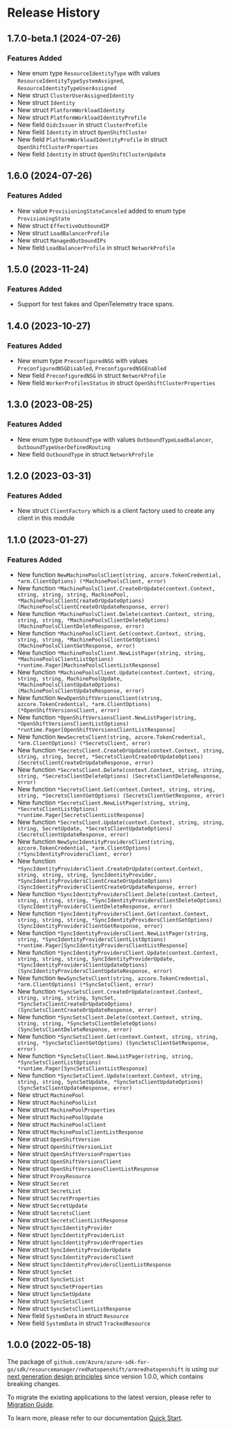 # Release History

## 1.7.0-beta.1 (2024-07-26)
### Features Added

- New enum type `ResourceIdentityType` with values `ResourceIdentityTypeSystemAssigned`, `ResourceIdentityTypeUserAssigned`
- New struct `ClusterUserAssignedIdentity`
- New struct `Identity`
- New struct `PlatformWorkloadIdentity`
- New struct `PlatformWorkloadIdentityProfile`
- New field `OidcIssuer` in struct `ClusterProfile`
- New field `Identity` in struct `OpenShiftCluster`
- New field `PlatformWorkloadIdentityProfile` in struct `OpenShiftClusterProperties`
- New field `Identity` in struct `OpenShiftClusterUpdate`


## 1.6.0 (2024-07-26)
### Features Added

- New value `ProvisioningStateCanceled` added to enum type `ProvisioningState`
- New struct `EffectiveOutboundIP`
- New struct `LoadBalancerProfile`
- New struct `ManagedOutboundIPs`
- New field `LoadBalancerProfile` in struct `NetworkProfile`


## 1.5.0 (2023-11-24)
### Features Added

- Support for test fakes and OpenTelemetry trace spans.


## 1.4.0 (2023-10-27)
### Features Added

- New enum type `PreconfiguredNSG` with values `PreconfiguredNSGDisabled`, `PreconfiguredNSGEnabled`
- New field `PreconfiguredNSG` in struct `NetworkProfile`
- New field `WorkerProfilesStatus` in struct `OpenShiftClusterProperties`


## 1.3.0 (2023-08-25)
### Features Added

- New enum type `OutboundType` with values `OutboundTypeLoadbalancer`, `OutboundTypeUserDefinedRouting`
- New field `OutboundType` in struct `NetworkProfile`


## 1.2.0 (2023-03-31)
### Features Added

- New struct `ClientFactory` which is a client factory used to create any client in this module


## 1.1.0 (2023-01-27)
### Features Added

- New function `NewMachinePoolsClient(string, azcore.TokenCredential, *arm.ClientOptions) (*MachinePoolsClient, error)`
- New function `*MachinePoolsClient.CreateOrUpdate(context.Context, string, string, string, MachinePool, *MachinePoolsClientCreateOrUpdateOptions) (MachinePoolsClientCreateOrUpdateResponse, error)`
- New function `*MachinePoolsClient.Delete(context.Context, string, string, string, *MachinePoolsClientDeleteOptions) (MachinePoolsClientDeleteResponse, error)`
- New function `*MachinePoolsClient.Get(context.Context, string, string, string, *MachinePoolsClientGetOptions) (MachinePoolsClientGetResponse, error)`
- New function `*MachinePoolsClient.NewListPager(string, string, *MachinePoolsClientListOptions) *runtime.Pager[MachinePoolsClientListResponse]`
- New function `*MachinePoolsClient.Update(context.Context, string, string, string, MachinePoolUpdate, *MachinePoolsClientUpdateOptions) (MachinePoolsClientUpdateResponse, error)`
- New function `NewOpenShiftVersionsClient(string, azcore.TokenCredential, *arm.ClientOptions) (*OpenShiftVersionsClient, error)`
- New function `*OpenShiftVersionsClient.NewListPager(string, *OpenShiftVersionsClientListOptions) *runtime.Pager[OpenShiftVersionsClientListResponse]`
- New function `NewSecretsClient(string, azcore.TokenCredential, *arm.ClientOptions) (*SecretsClient, error)`
- New function `*SecretsClient.CreateOrUpdate(context.Context, string, string, string, Secret, *SecretsClientCreateOrUpdateOptions) (SecretsClientCreateOrUpdateResponse, error)`
- New function `*SecretsClient.Delete(context.Context, string, string, string, *SecretsClientDeleteOptions) (SecretsClientDeleteResponse, error)`
- New function `*SecretsClient.Get(context.Context, string, string, string, *SecretsClientGetOptions) (SecretsClientGetResponse, error)`
- New function `*SecretsClient.NewListPager(string, string, *SecretsClientListOptions) *runtime.Pager[SecretsClientListResponse]`
- New function `*SecretsClient.Update(context.Context, string, string, string, SecretUpdate, *SecretsClientUpdateOptions) (SecretsClientUpdateResponse, error)`
- New function `NewSyncIdentityProvidersClient(string, azcore.TokenCredential, *arm.ClientOptions) (*SyncIdentityProvidersClient, error)`
- New function `*SyncIdentityProvidersClient.CreateOrUpdate(context.Context, string, string, string, SyncIdentityProvider, *SyncIdentityProvidersClientCreateOrUpdateOptions) (SyncIdentityProvidersClientCreateOrUpdateResponse, error)`
- New function `*SyncIdentityProvidersClient.Delete(context.Context, string, string, string, *SyncIdentityProvidersClientDeleteOptions) (SyncIdentityProvidersClientDeleteResponse, error)`
- New function `*SyncIdentityProvidersClient.Get(context.Context, string, string, string, *SyncIdentityProvidersClientGetOptions) (SyncIdentityProvidersClientGetResponse, error)`
- New function `*SyncIdentityProvidersClient.NewListPager(string, string, *SyncIdentityProvidersClientListOptions) *runtime.Pager[SyncIdentityProvidersClientListResponse]`
- New function `*SyncIdentityProvidersClient.Update(context.Context, string, string, string, SyncIdentityProviderUpdate, *SyncIdentityProvidersClientUpdateOptions) (SyncIdentityProvidersClientUpdateResponse, error)`
- New function `NewSyncSetsClient(string, azcore.TokenCredential, *arm.ClientOptions) (*SyncSetsClient, error)`
- New function `*SyncSetsClient.CreateOrUpdate(context.Context, string, string, string, SyncSet, *SyncSetsClientCreateOrUpdateOptions) (SyncSetsClientCreateOrUpdateResponse, error)`
- New function `*SyncSetsClient.Delete(context.Context, string, string, string, *SyncSetsClientDeleteOptions) (SyncSetsClientDeleteResponse, error)`
- New function `*SyncSetsClient.Get(context.Context, string, string, string, *SyncSetsClientGetOptions) (SyncSetsClientGetResponse, error)`
- New function `*SyncSetsClient.NewListPager(string, string, *SyncSetsClientListOptions) *runtime.Pager[SyncSetsClientListResponse]`
- New function `*SyncSetsClient.Update(context.Context, string, string, string, SyncSetUpdate, *SyncSetsClientUpdateOptions) (SyncSetsClientUpdateResponse, error)`
- New struct `MachinePool`
- New struct `MachinePoolList`
- New struct `MachinePoolProperties`
- New struct `MachinePoolUpdate`
- New struct `MachinePoolsClient`
- New struct `MachinePoolsClientListResponse`
- New struct `OpenShiftVersion`
- New struct `OpenShiftVersionList`
- New struct `OpenShiftVersionProperties`
- New struct `OpenShiftVersionsClient`
- New struct `OpenShiftVersionsClientListResponse`
- New struct `ProxyResource`
- New struct `Secret`
- New struct `SecretList`
- New struct `SecretProperties`
- New struct `SecretUpdate`
- New struct `SecretsClient`
- New struct `SecretsClientListResponse`
- New struct `SyncIdentityProvider`
- New struct `SyncIdentityProviderList`
- New struct `SyncIdentityProviderProperties`
- New struct `SyncIdentityProviderUpdate`
- New struct `SyncIdentityProvidersClient`
- New struct `SyncIdentityProvidersClientListResponse`
- New struct `SyncSet`
- New struct `SyncSetList`
- New struct `SyncSetProperties`
- New struct `SyncSetUpdate`
- New struct `SyncSetsClient`
- New struct `SyncSetsClientListResponse`
- New field `SystemData` in struct `Resource`
- New field `SystemData` in struct `TrackedResource`


## 1.0.0 (2022-05-18)

The package of `github.com/Azure/azure-sdk-for-go/sdk/resourcemanager/redhatopenshift/armredhatopenshift` is using our [next generation design principles](https://azure.github.io/azure-sdk/general_introduction.html) since version 1.0.0, which contains breaking changes.

To migrate the existing applications to the latest version, please refer to [Migration Guide](https://aka.ms/azsdk/go/mgmt/migration).

To learn more, please refer to our documentation [Quick Start](https://aka.ms/azsdk/go/mgmt).